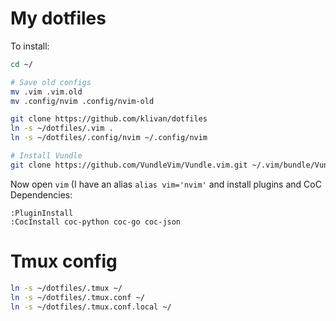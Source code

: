 # My dotfiles

To install:

```bash
cd ~/

# Save old configs
mv .vim .vim.old
mv .config/nvim .config/nvim-old

git clone https://github.com/klivan/dotfiles
ln -s ~/dotfiles/.vim .
ln -s ~/dotfiles/.config/nvim ~/.config/nvim

# Install Vundle
git clone https://github.com/VundleVim/Vundle.vim.git ~/.vim/bundle/Vundle.vim
```

Now open `vim` (I have an alias `alias vim='nvim'` and install plugins and CoC Dependencies:
```
:PluginInstall
:CocInstall coc-python coc-go coc-json
```

# Tmux config
```bash
ln -s ~/dotfiles/.tmux ~/
ln -s ~/dotfiles/.tmux.conf ~/
ln -s ~/dotfiles/.tmux.conf.local ~/
```

